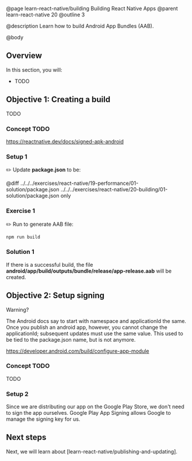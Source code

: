 @page learn-react-native/building Building React Native Apps
@parent learn-react-native 20
@outline 3

@description Learn how to build Android App Bundles (AAB).

@body

## Overview

In this section, you will:

- TODO

## Objective 1: Creating a build

TODO

### Concept TODO

<!-- Link to provide steps for signing and building -->

https://reactnative.dev/docs/signed-apk-android

### Setup 1

✏️ Update **package.json** to be:

@diff ../../../exercises/react-native/19-performance/01-solution/package.json ../../../exercises/react-native/20-building/01-solution/package.json only

### Exercise 1

✏️ Run to generate AAB file:

```bash
npm run build
```

### Solution 1

If there is a successful build, the file **android/app/build/outputs/bundle/release/app-release.aab** will be created.

## Objective 2: Setup signing
<!-- Notes for content -->
Warning?

The Android docs say to start with namespace and applicationId the same. Once you publish an android app, however, you cannot change the applicationId; subsequent updates must use the same value. This used to be tied to the package.json name, but is not anymore.

https://developer.android.com/build/configure-app-module
<!-- Notes for content -->

### Concept TODO

TODO

### Setup 2

Since we are distributing our app on the Google Play Store, we don't need to sign the app ourselves. Google Play App Signing allows Google to manage the signing key for us.


## Next steps

Next, we will learn about [learn-react-native/publishing-and-updating].

